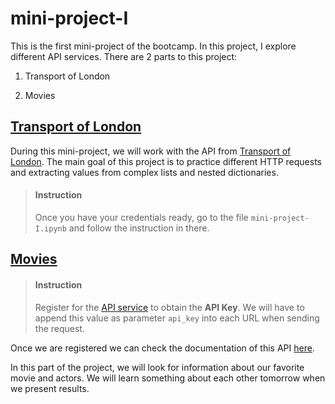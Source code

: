 # mini-project-I

This is the first mini-project of the bootcamp. In this project, I explore different API services. There are 2 parts to this project: 

1. Transport of London

2. Movies

## [Transport of London](/mini-project-I.ipynb)

During this mini-project, we will work with the API from [Transport of London](https://api.tfl.gov.uk/). The main goal of this project is to practice different HTTP requests and extracting values from complex lists and nested dictionaries.


> #### Instruction
> Once you have your credentials ready, go to the file `mini-project-I.ipynb` and follow the instruction in there.


## [Movies](/mini-project-I-part-II.ipynb)

> #### Instruction
> Register for the [API service](https://www.themoviedb.org/account/signup) to obtain the **API Key**. We will have to append this value as parameter `api_key` into each URL when sending the request.

Once we are registered we can check the documentation of this API [here](https://developers.themoviedb.org/3/account).

In this part of the project, we will look for information about our favorite movie and actors. We will learn something about each other tomorrow when we present results.

